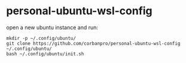 # personal-ubuntu-wsl-config

open a new ubuntu instance and run:

```
mkdir -p ~/.config/ubuntu/
git clone https://github.com/corbanpro/personal-ubuntu-wsl-config ~/.config/ubuntu/
bash ~/.config/ubuntu/init.sh
```
